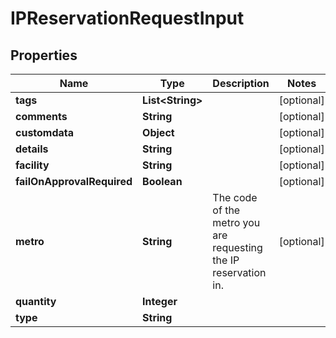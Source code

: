 
# IPReservationRequestInput

## Properties
Name | Type | Description | Notes
------------ | ------------- | ------------- | -------------
**tags** | **List&lt;String&gt;** |  |  [optional]
**comments** | **String** |  |  [optional]
**customdata** | **Object** |  |  [optional]
**details** | **String** |  |  [optional]
**facility** | **String** |  |  [optional]
**failOnApprovalRequired** | **Boolean** |  |  [optional]
**metro** | **String** | The code of the metro you are requesting the IP reservation in. |  [optional]
**quantity** | **Integer** |  | 
**type** | **String** |  | 



